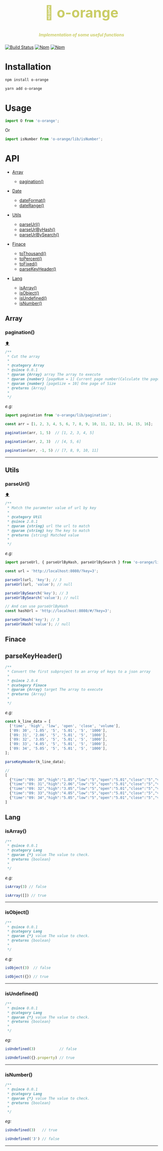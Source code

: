 <h2 align="center" style="color: #b5b928b5;font-size:45px">🍊 o-orange</h1>

<h5 align="center" style="color: #b5b928b5;fontSize: 25px;marginBottom: 100px">Implementation of some useful functions</h5>

[![Build Status](https://travis-ci.org/moonlitusun/o-orange.svg?branch=master)](https://travis-ci.org/moonlitusun/o-orange)
[![Npm](https://badgen.net/npm/v/o-orange)](https://www.npmjs.com/package/o-orange)
[![Npm](https://badgen.net/npm/dependents/o-orange)](https://www.npmjs.com/package/o-orange)

# Installation

```bash
npm install o-orange
```

```bash
yarn add o-orange
```

# Usage

```js
import O from 'o-orange';
```

Or

```js
import isNumber from 'o-orange/lib/isNumber';
```

# API

- [Array](#Array)

  - [pagination()](#pagination)

- [Date](#Date)

  - [dateFormat()](#dateFormat)
  - [dateRange()](#dateRange)

- [Utils](#Utils)

  - [parseUrl()](#parseUrl)
  - [parseUrlByHash()](#parseUrl)
  - [parseUrlBySearch()](#parseUrl)

- [Finace](#Finace)

  - [toThousand()](#toThousand)
  - [toPercent()](#toPercent)
  - [toFixed()](#toFixed)
  - [parseKeyHeader()](#parseKeyHeader)

- [Lang](#Lang)

  - [isArray()](#isArray)
  - [isObject()](#isObject)
  - [isUndefined()](#isUndefined)
  - [isNumber()](#isNumber)


## Array

### pagination()

[⬆️](#API)

```js
/**
 * Cut the array
 *
 * @category Array
 * @since 0.0.1
 * @param {Array} array The array to execute
 * @param {number} [pageNum = 1] Current page number(Calculate the page number from the back when it is negative)
 * @param {number} [pageSize = 10] One page of Size
 * @returns {Array}
 *
 */
```

*e.g:*

```js
import pagination from 'o-orange/lib/pagination';

const arr = [1, 2, 3, 4, 5, 6, 7, 8, 9, 10, 11, 12, 13, 14, 15, 16];

pagination(arr, 1, 5)  // [1, 2, 3, 4, 5]

pagination(arr, 2, 3)  // [4, 5, 6]

pagination(arr, -1, 5) // [7, 8, 9, 10, 11]
```

---

## Utils

### parseUrl()

[⬆️](#API)

```js
/**
 * Match the parameter value of url by key
 *
 * @category Util
 * @since 2.0.1
 * @param {string} url the url to match
 * @param {string} key The key to match
 * @returns {string} Matched value
 *
 */
```

*e.g:*

```js
import parseUrl, { parseUrlByHash, parseUrlBySearch } from 'o-orange/lib/parseUrl';

const url = 'http://localhost:8080/?key=3';

parseUrl(url, 'key'); // 3
parseUrl(url, 'value'); // null

parseUrlBySearch('key'); // 3
parseUrlBySearch('value'); // null

// And can use parseUrlByHash
const hashUrl = 'http://localhost:8080/#/?key=3';

parseUrlHash('key'); // 3
parseUrlHash('value'); // null
```

## Finace

## parseKeyHeader()

```js
/**
 * Convert the first subproject to an array of keys to a json array
 *
 * @since 2.0.4
 * @category Finace
 * @param {Array} target The array to execute
 * @returns {Array}
 *
 */
```

*e.g:*

```js
const k_line_data = [
  ['time', 'high', 'low', 'open', 'close', 'volume'],
  ['09: 30', '1.05', '5', '5.01', '5', '1000'],
  ['09: 31', '2.06', '5', '5.01', '5', '1000'],
  ['09: 32', '3.05', '5', '5.01', '5', '1000'],
  ['09: 33', '4.05', '5', '5.01', '5', '1000'],
  ['09: 34', '5.05', '5', '5.01', '5', '1000'],
];

parseKeyHeader(k_line_data);

//
[
  {"time":"09: 30","high":"1.05","low":"5","open":"5.01","close":"5","volume":"1000"},
  {"time":"09: 31","high":"2.06","low":"5","open":"5.01","close":"5","volume":"1000"},
  {"time":"09: 32","high":"3.05","low":"5","open":"5.01","close":"5","volume":"1000"},
  {"time":"09: 33","high":"4.05","low":"5","open":"5.01","close":"5","volume":"1000"},
  {"time":"09: 34","high":"5.05","low":"5","open":"5.01","close":"5","volume":"1000"}
]
```

## Lang

### isArray()

```js
/**
 * @since 0.0.1
 * @category Lang
 * @param {*} value The value to check.
 * @returns {boolean}
 *
 */
```

*e.g:*

```js
isArray(3) // false

isArray([]) // true
```

---

### isObject()

```js
/**
 * @since 0.0.1
 * @category Lang
 * @param {*} value The value to check.
 * @returns {boolean}
 *
 */
```

*e.g:*

```js
isObject(3)  // false

isObject({}) // true
```

---

### isUndefined()

```js
/**
 * @since 0.0.1
 * @category Lang
 * @param {*} value The value to check.
 * @returns {boolean}
 *
 */
```

*eg:*

```js
isUndefined(3)           // false

isUndefined({}.property) // true
```

---

### isNumber()

```js
/**
 * @since 0.0.1
 * @category Lang
 * @param {*} value The value to check.
 * @returns {boolean}
 *
 */
```

*eg:*

```js
isUndefined(3)   // true

isUndefined('3') // false
```

---
